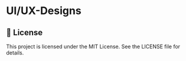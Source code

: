 # UI/UX-Designs
## 📜 License
This project is licensed under the MIT License. See the LICENSE file for details.
